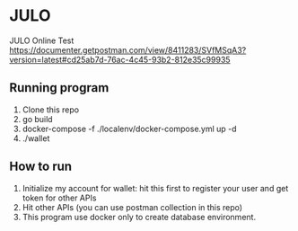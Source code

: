 # JULO

JULO Online Test
https://documenter.getpostman.com/view/8411283/SVfMSqA3?version=latest#cd25ab7d-76ac-4c45-93b2-812e35c99935

## Running program

1. Clone this repo
2. go build
3. docker-compose -f ./localenv/docker-compose.yml up -d
4. ./wallet

## How to run

1. Initialize my account for wallet: hit this first to register your user and get token for other APIs
2. Hit other APIs (you can use postman collection in this repo)
3. This program use docker only to create database environment.

